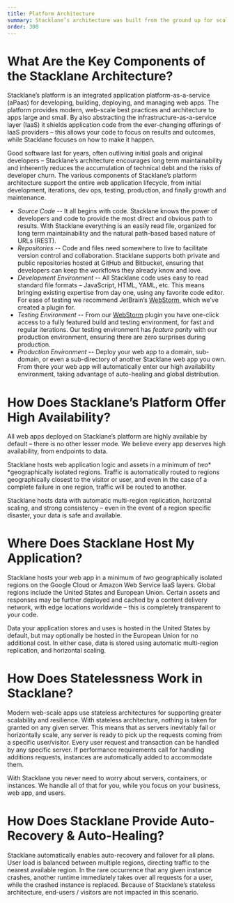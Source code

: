 ```yaml
---
title: Platform Architecture
summary: Stacklane’s architecture was built from the ground up for scale and security, using modern stateless best practices, and horizontal scaling to ensure resilience and scale.  The platform abstracts architecture and infrastructure from your custom application code, ensuring that over time your application can automatically take advantage of technology’s inevitable march forward.
order: 300
---
```


# What Are the Key Components of the Stacklane Architecture?

Stacklane’s platform is an integrated application platform-as-a-service (aPaas) for developing, building, deploying, and managing web apps.  The platform provides modern, web-scale best practices and architecture to apps large and small.  By also abstracting the infrastructure-as-a-service layer (IaaS) it shields application code from the ever-changing offerings of IaaS providers – this allows your code to focus on results and outcomes, while Stacklane focuses on how to make it happen.

Good software last for years, often outliving initial goals and original developers – Stacklane’s architecture encourages long term maintainability and inherently reduces the accumulation of technical debt and the risks of developer churn.  The various components of Stacklane’s platform architecture support the entire web application lifecycle, from initial development, iterations, dev ops, testing, production, and finally growth and maintenance.

- *Source Code* -- It all begins with code.  Stacklane knows the power of developers and code to provide the most direct and obvious path to results.  With Stacklane everything is an easily read file, organized for long term maintainability and the natural path-based based nature of URLs (REST).
- *Repositories* -- Code and files need somewhere to live to facilitate version control and collaboration.  Stacklane supports both private and public repositories hosted at GitHub and Bitbucket, ensuring that developers can keep the workflows they already know and love.
- *Development Environment* -- All Stacklane code uses easy to read standard file formats – JavaScript, HTML, YAML, etc.  This means bringing existing expertise from day one, using any favorite code editor.  For ease of testing we recommend JetBrain’s [WebStorm](https://www.jetbrains.com/webstorm/), which we’ve created a plugin for.
- *Testing Environment* -- From our [WebStorm](https://www.jetbrains.com/webstorm/) plugin you have one-click access to a fully featured build and testing environment, for fast and regular iterations.  Our testing environment has _feature parity_ with our production environment, ensuring there are zero surprises during production.
- *Production Environment* -- Deploy your web app to a domain, sub-domain, or even a sub-directory of another Stacklane web app you own.  From there your web app will automatically enter our high availability environment, taking advantage of auto-healing and global distribution.

# How Does Stacklane’s Platform Offer High Availability?

All web apps deployed on Stacklane’s platform are highly available by default – there is no other lesser mode.  We believe every app deserves high availability, from endpoints to data.

Stacklane hosts web application logic and assets in a minimum of _two_* *geographically isolated regions.  Traffic is automatically routed to regions geographically closest to the visitor or user, and even in the case of a complete failure in one region, traffic will be routed to another.

Stacklane hosts data with automatic multi-region replication, horizontal scaling, and strong consistency – even in the event of a region specific disaster, your data is safe and available.

# Where Does Stacklane Host My Application?

Stacklane hosts your web app in a minimum of _two_ geographically isolated regions on the Google Cloud or Amazon Web Service IaaS layers.  Global regions include the United States and European Union.  Certain assets and responses may be further deployed and cached by a content delivery network, with edge locations worldwide – this is completely transparent to your code.

Data your application stores and uses is hosted in the United States by default, but may optionally be hosted in the European Union for no additional cost.  In either case, data is stored using automatic multi-region replication, and horizontal scaling.

# How Does Statelessness Work in Stacklane?

Modern web-scale apps use stateless architectures for supporting greater scalability and resilience.  With stateless architecture, nothing is taken for granted on any given server.  This means that as servers inevitably fail or horizontally scale, any server is ready to pick up the requests coming from a specific user/visitor.  Every user request and transaction can be handled by any specific server.  If performance requirements call for handling additions requests, instances are automatically added to accommodate them.

With Stacklane you never need to worry about servers, containers, or instances.  We handle all of that for you, while you focus on your business, web app, and users.

# How Does Stacklane Provide Auto-Recovery & Auto-Healing?

Stacklane automatically enables auto-recovery and failover for all plans.  User load is balanced between multiple regions, directing traffic to the nearest available region.  In the rare occurrence that any given instance crashes, another runtime immediately takes over all requests for a user, while the crashed instance is replaced.  Because of Stacklane’s stateless architecture, end-users / visitors are not impacted in this scenario.
